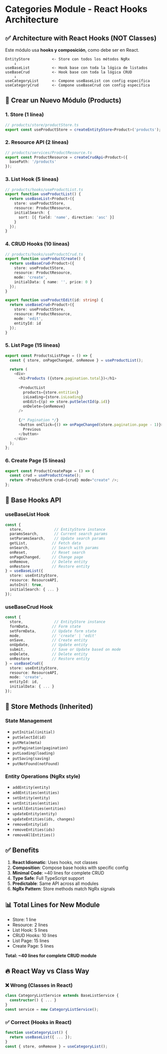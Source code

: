 # Categories Module - React Hooks Architecture

## ✅ Architecture with React Hooks (NOT Classes)

Este módulo usa **hooks y composición**, como debe ser en React.

```
EntityStore          <- Store con todos los métodos NgRx
    ↓
useBaseList          <- Hook base con toda la lógica de listados
useBaseCrud          <- Hook base con toda la lógica CRUD
    ↓
useCategoryList      <- Compone useBaseList con config específica
useCategoryCrud      <- Compone useBaseCrud con config específica
```

## 📝 Crear un Nuevo Módulo (Products)

### 1. Store (1 línea)
```typescript
// products/store/productStore.ts
export const useProductStore = createEntityStore<Product>('products');
```

### 2. Resource API (2 líneas)
```typescript
// products/services/ProductResource.ts
export const ProductResource = createCrudApi<Product>({ 
  basePath: '/products' 
});
```

### 3. List Hook (5 líneas)
```typescript
// products/hooks/useProductList.ts
export function useProductList() {
  return useBaseList<Product>({
    store: useProductStore,
    resource: ProductResource,
    initialSearch: {
      sort: [{ field: 'name', direction: 'asc' }]
    }
  });
}
```

### 4. CRUD Hooks (10 líneas)
```typescript
// products/hooks/useProductCrud.ts
export function useProductCreate() {
  return useBaseCrud<Product>({
    store: useProductStore,
    resource: ProductResource,
    mode: 'create',
    initialData: { name: '', price: 0 }
  });
}

export function useProductEdit(id: string) {
  return useBaseCrud<Product>({
    store: useProductStore,
    resource: ProductResource,
    mode: 'edit',
    entityId: id
  });
}
```

### 5. List Page (15 líneas)
```typescript
export const ProductsListPage = () => {
  const { store, onPageChanged, onRemove } = useProductList();

  return (
    <div>
      <h1>Products ({store.pagination.total})</h1>
      
      <ProductList
        products={store.entities}
        isLoading={store.isLoading}
        onEdit={(p) => store.putSelectId(p.id)}
        onDelete={onRemove}
      />
      
      {/* Pagination */}
      <button onClick={() => onPageChanged(store.pagination.page - 1)}>
        Previous
      </button>
    </div>
  );
};
```

### 6. Create Page (5 líneas)
```typescript
export const ProductCreatePage = () => {
  const crud = useProductCreate();
  return <ProductForm crud={crud} mode="create" />;
};
```

## 🎯 Base Hooks API

### useBaseList Hook
```typescript
const {
  store,              // EntityStore instance
  paramsSearch,       // Current search params
  setParamsSearch,    // Update search params
  getList,           // Fetch data
  onSearch,          // Search with params  
  onReset,           // Reset search
  onPageChanged,     // Change page
  onRemove,          // Delete entity
  onRestore          // Restore entity
} = useBaseList({
  store: useEntityStore,
  resource: ResourceAPI,
  autoInit: true,
  initialSearch: { ... }
});
```

### useBaseCrud Hook
```typescript
const {
  store,              // EntityStore instance
  formData,          // Form state
  setFormData,       // Update form state
  mode,              // 'create' | 'edit'
  onSave,            // Create entity
  onUpdate,          // Update entity
  submit,            // Save or Update based on mode
  onDelete,          // Delete entity
  onRestore          // Restore entity
} = useBaseCrud({
  store: useEntityStore,
  resource: ResourceAPI,
  mode: 'create',
  entityId: id,
  initialData: { ... }
});
```

## 🚀 Store Methods (Inherited)

### State Management
- `putInitial(initial)`
- `putSelectId(id)`
- `putMeta(meta)`
- `putPagination(pagination)`
- `putLoading(loading)`
- `putSaving(saving)`
- `putNotFound(notFound)`

### Entity Operations (NgRx style)
- `addEntity(entity)`
- `addEntities(entities)`
- `setEntity(entity)`
- `setEntities(entities)`
- `setAllEntities(entities)`
- `updateEntity(entity)`
- `updateEntities(ids, changes)`
- `removeEntity(id)`
- `removeEntities(ids)`
- `removeAllEntities()`

## ✅ Benefits

1. **React Idiomatic**: Uses hooks, not classes
2. **Composition**: Compose base hooks with specific config
3. **Minimal Code**: ~40 lines for complete CRUD
4. **Type Safe**: Full TypeScript support
5. **Predictable**: Same API across all modules
6. **NgRx Pattern**: Store methods match NgRx signals

## 📊 Total Lines for New Module

- Store: 1 line
- Resource: 2 lines
- List Hook: 5 lines
- CRUD Hooks: 10 lines
- List Page: 15 lines
- Create Page: 5 lines

**Total: ~40 lines for complete CRUD module**

## 🔥 React Way vs Class Way

### ❌ Wrong (Classes in React)
```typescript
class CategoryListService extends BaseListService {
  constructor() { ... }
}
const service = new CategoryListService();
```

### ✅ Correct (Hooks in React)
```typescript
function useCategoryList() {
  return useBaseList({ ... });
}
const { store, onRemove } = useCategoryList();
```